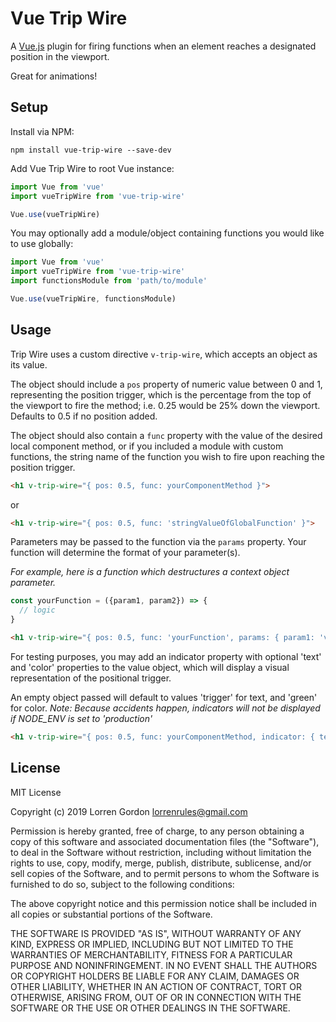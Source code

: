 # Vue Trip Wire
A [Vue.js](https://vuejs.org) plugin for firing functions when an element reaches a designated position in the viewport.

Great for animations!

## Setup
Install via NPM:
```
npm install vue-trip-wire --save-dev
```
Add Vue Trip Wire to root Vue instance:
```javascript
import Vue from 'vue'
import vueTripWire from 'vue-trip-wire'

Vue.use(vueTripWire)
```

You may optionally add a module/object containing functions you would like to use globally:
```javascript
import Vue from 'vue'
import vueTripWire from 'vue-trip-wire'
import functionsModule from 'path/to/module'

Vue.use(vueTripWire, functionsModule)
```

## Usage

Trip Wire uses a custom directive `v-trip-wire`, which accepts an object as its value.

The object should include a `pos` property of numeric value between 0 and 1, representing the position trigger, which is the percentage from the top of the viewport to fire the method; i.e. 0.25 would be 25% down the viewport. Defaults to 0.5 if no position added.

The object should also contain a `func` property with the value of the desired local component method, or if you included a module with custom functions, the string name of the function you wish to fire upon reaching the position trigger.

```html
<h1 v-trip-wire="{ pos: 0.5, func: yourComponentMethod }">
```
or
```html
<h1 v-trip-wire="{ pos: 0.5, func: 'stringValueOfGlobalFunction' }">
```

Parameters may be passed to the function via the `params` property. Your function will determine the format of your parameter(s).

*For example, here is a function which destructures a context object parameter.*
```javascript
const yourFunction = ({param1, param2}) => {
  // logic
}
```
```html
<h1 v-trip-wire="{ pos: 0.5, func: 'yourFunction', params: { param1: 'value1', param2: 'value2' } }">
```

For testing purposes, you may add an indicator property with optional 'text' and 'color' properties to the value object, which will display a visual representation of the positional trigger.

An empty object passed will default to values 'trigger' for text, and 'green' for color.
*Note: Because accidents happen, indicators will not be displayed if NODE_ENV is set to 'production'*
```html
<h1 v-trip-wire="{ pos: 0.5, func: yourComponentMethod, indicator: { text: 'Your trip wire', color: 'red' } }">
```

## License
MIT License

Copyright (c) 2019 Lorren Gordon lorrenrules@gmail.com

Permission is hereby granted, free of charge, to any person obtaining a copy
of this software and associated documentation files (the "Software"), to deal
in the Software without restriction, including without limitation the rights
to use, copy, modify, merge, publish, distribute, sublicense, and/or sell
copies of the Software, and to permit persons to whom the Software is
furnished to do so, subject to the following conditions:

The above copyright notice and this permission notice shall be included in all
copies or substantial portions of the Software.

THE SOFTWARE IS PROVIDED "AS IS", WITHOUT WARRANTY OF ANY KIND, EXPRESS OR
IMPLIED, INCLUDING BUT NOT LIMITED TO THE WARRANTIES OF MERCHANTABILITY,
FITNESS FOR A PARTICULAR PURPOSE AND NONINFRINGEMENT. IN NO EVENT SHALL THE
AUTHORS OR COPYRIGHT HOLDERS BE LIABLE FOR ANY CLAIM, DAMAGES OR OTHER
LIABILITY, WHETHER IN AN ACTION OF CONTRACT, TORT OR OTHERWISE, ARISING FROM,
OUT OF OR IN CONNECTION WITH THE SOFTWARE OR THE USE OR OTHER DEALINGS IN THE
SOFTWARE.
